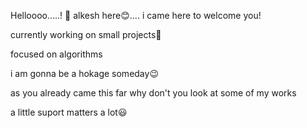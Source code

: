 Helloooo.....! 👋 alkesh here😊....
i came here to welcome you!

currently working on small projects🌱

focused on algorithms

i am gonna be a hokage someday😉

as you already came this far why don't you look at some of my works

a little suport matters a lot😃

